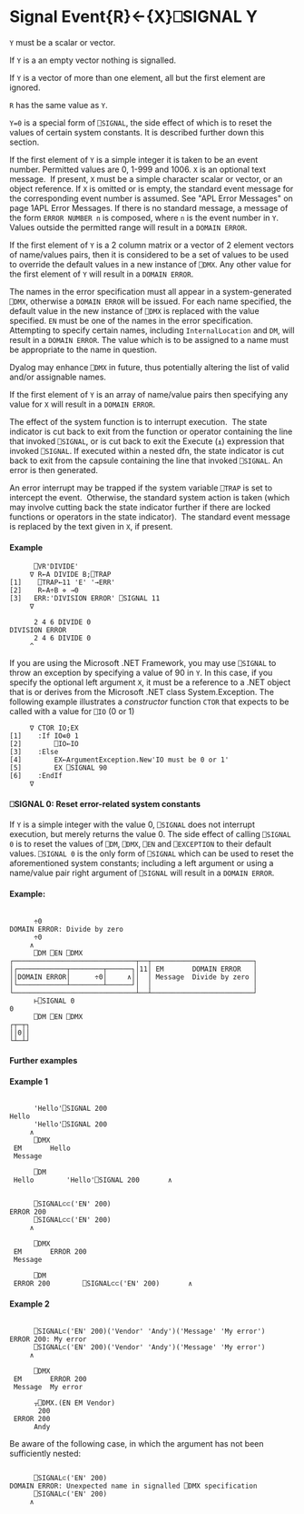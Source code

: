 




<h1 class="heading"><span class="name">Signal Event</span><span class="command">{R}←{X}⎕SIGNAL Y</span></h1>

`Y` must be a scalar or vector.


If `Y` is a an empty vector nothing is signalled.


If `Y` is a vector of more than one element, all but the first element are ignored.


`R` has the same value as `Y`.


`Y=0` is a special form of `⎕SIGNAL`, the side effect of which is to reset the values of certain system constants. It is described further down this section.



If the first element of `Y` is a simple integer it is taken to be an event number. Permitted values are 0, 1-999 and 1006.  `X` is an optional text message.   If present, `X` must be a simple character scalar or vector, or an object reference. If `X` is omitted or is  empty, the standard event message for the corresponding event number  is assumed. See "APL Error Messages" on page 1APL Error Messages. If there is no standard message, a message of the form `ERROR NUMBER n` is composed, where `n` is the event number in `Y`. Values outside the permitted range will result in a `DOMAIN ERROR`.


If the first element of `Y` is a 2 column matrix or a vector of 2 element vectors of name/values pairs, then it is considered to be a set of values to be used to override the default values in a new instance of `⎕DMX`. Any other value for the first element of `Y` will result in a `DOMAIN ERROR`.


The names in the error specification must all  appear in a system-generated `⎕DMX`, otherwise a `DOMAIN ERROR` will be issued. For each name specified, the default value in the new instance of `⎕DMX` is replaced with the value specified. `EN` must be one of the names in the error specification. Attempting to specify certain names, including `InternalLocation` and `DM`, will result in a `DOMAIN ERROR`. The value which is to be assigned to a name must be appropriate to the name in question.


Dyalog may enhance `⎕DMX` in future, thus potentially altering the list of valid and/or assignable names.


If the first element of `Y` is an array of name/value pairs then  specifying any value for `X` will result in a `DOMAIN ERROR`.


The effect of the system function is to interrupt execution.  The state indicator is cut back to exit from the function or operator containing the line that invoked `⎕SIGNAL`, or is cut back to exit the Execute (`⍎`) expression that invoked `⎕SIGNAL`. If executed within a nested dfn, the state indicator is cut back to exit from the capsule containing the line that invoked `⎕SIGNAL`. An error is then generated.


An error interrupt may be trapped if the system variable `⎕TRAP` is set to intercept the event.  Otherwise, the standard system action is taken (which may involve cutting back the state indicator further if there are locked functions or operators in the state indicator).  The standard event message is replaced by the text given in `X`, if present.

#### Example
```apl
      ⎕VR'DIVIDE'
     ∇ R←A DIVIDE B;⎕TRAP
[1]    ⎕TRAP←11 'E' '→ERR'
[2]    R←A÷B ⋄ →0
[3]   ERR:'DIVISION ERROR' ⎕SIGNAL 11
     ∇
 
      2 4 6 DIVIDE 0
DIVISION ERROR
      2 4 6 DIVIDE 0
     ^
```


If you are using the Microsoft .NET Framework, you may use `⎕SIGNAL` to throw an exception by specifying a value of 90 in `Y`. In this case, if you specify the optional left argument `X`, it must be a reference to a .NET object that is or derives from the Microsoft .NET class System.Exception. The following example illustrates a *constructor* function `CTOR` that expects to be called with a value for `⎕IO` (0 or 1)
```apl
     ∇ CTOR IO;EX
[1]    :If IO∊0 1
[2]        ⎕IO←IO
[3]    :Else
[4]        EX←ArgumentException.New'IO must be 0 or 1'
[5]        EX ⎕SIGNAL 90
[6]    :EndIf
     ∇
```

#### ⎕SIGNAL 0: Reset error-related system constants


If `Y` is a simple integer with the value 0, `⎕SIGNAL` does not interrupt execution, but merely returns the value 0. The side effect of calling `⎕SIGNAL 0` is to reset the values of `⎕DM`, `⎕DMX`, `⎕EN` and `⎕EXCEPTION` to their default values. `⎕SIGNAL 0` is the only form of `⎕SIGNAL` which can be used to reset the aforementioned system constants; including a left argument or using a name/value pair right argument of `⎕SIGNAL` will result in a `DOMAIN ERROR`.

#### Example:
```apl

      ÷0
DOMAIN ERROR: Divide by zero
      ÷0
     ∧
      ⎕DM ⎕EN ⎕DMX
┌──────────────────────────────┬──┬─────────────────────────┐
│┌────────────┬────────┬──────┐│11│ EM       DOMAIN ERROR   │
││DOMAIN ERROR│      ÷0│     ∧││  │ Message  Divide by zero │
│└────────────┴────────┴──────┘│  │                         │
└──────────────────────────────┴──┴─────────────────────────┘
      ⊢⎕SIGNAL 0
0
      ⎕DM ⎕EN ⎕DMX
┌┬─┬┐
││0││
└┴─┴┘

```

#### Further examples

#### Example 1
```apl

      'Hello'⎕SIGNAL 200
Hello
      'Hello'⎕SIGNAL 200
     ∧
      ⎕DMX
 EM       Hello 
 Message            

      ⎕DM
 Hello        'Hello'⎕SIGNAL 200       ∧ 

```
```apl

      ⎕SIGNAL⊂⊂('EN' 200)
ERROR 200
      ⎕SIGNAL⊂⊂('EN' 200)
     ∧

      ⎕DMX
 EM       ERROR 200 
 Message    

      ⎕DM
 ERROR 200        ⎕SIGNAL⊂⊂('EN' 200)       ∧ 

```

#### Example 2
```apl

      ⎕SIGNAL⊂('EN' 200)('Vendor' 'Andy')('Message' 'My error')
ERROR 200: My error
      ⎕SIGNAL⊂('EN' 200)('Vendor' 'Andy')('Message' 'My error')
     ∧

```
```apl
      ⎕DMX
 EM       ERROR 200 
 Message  My error
```
```apl
      ⍪⎕DMX.(EN EM Vendor)
       200 
 ERROR 200 
      Andy 
```


Be aware of the following case, in which the argument has not been sufficiently nested:
```apl

      ⎕SIGNAL⊂('EN' 200)
DOMAIN ERROR: Unexpected name in signalled ⎕DMX specification
      ⎕SIGNAL⊂('EN' 200)
     ∧

```


